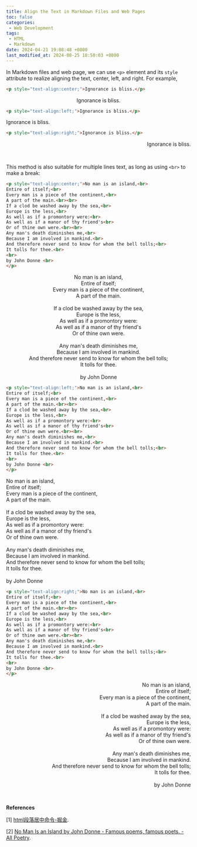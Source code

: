```yaml
---
title: Align the Text in Markdown Files and Web Pages
toc: false
categories:
 - Web Development
tags:
 - HTML
 - Markdown
date: 2024-04-21 19:08:48 +0800
last_modified_at: 2024-08-25 18:50:03 +0800
---
```


In Markdown files and web page, we can use `<p>` element and its `style` attribute to realize aligning the text, center, left, and right. For example, 

```html
<p style="text-align:center;">Ignorance is bliss.</p>
```

<p style="text-align:center;">Ignorance is bliss.</p>

```html
<p style="text-align:left;">Ignorance is bliss.</p>
```

<p style="text-align:left;">Ignorance is bliss.</p>

```html
<p style="text-align:right;">Ignorance is bliss.</p>
```

<p style="text-align:right;">Ignorance is bliss.</p>

<br>

This method is also suitable for multiple lines text, as long as using `<br>` to make a break:

```html
<p style="text-align:center;">No man is an island,<br>
Entire of itself;<br>
Every man is a piece of the continent,<br>
A part of the main.<br><br>
If a clod be washed away by the sea,<br>
Europe is the less,<br>
As well as if a promontory were:<br>
As well as if a manor of thy friend's<br>
Or of thine own were.<br><br>
Any man's death diminishes me,<br>
Because I am involved in mankind.<br>
And therefore never send to know for whom the bell tolls;<br>
It tolls for thee.<br>
<br>
by John Donne <br>
</p>
```

<p style="text-align:center;">No man is an island,<br>
Entire of itself;<br>
Every man is a piece of the continent,<br>
A part of the main.<br><br>
If a clod be washed away by the sea,<br>
Europe is the less,<br>
As well as if a promontory were:<br>
As well as if a manor of thy friend's<br>
Or of thine own were.<br><br>
Any man's death diminishes me,<br>
Because I am involved in mankind.<br>
And therefore never send to know for whom the bell tolls;<br>
It tolls for thee.<br>
<br>
by John Donne <br>
</p>

```html
<p style="text-align:left;">No man is an island,<br>
Entire of itself;<br>
Every man is a piece of the continent,<br>
A part of the main.<br><br>
If a clod be washed away by the sea,<br>
Europe is the less,<br>
As well as if a promontory were:<br>
As well as if a manor of thy friend's<br>
Or of thine own were.<br><br>
Any man's death diminishes me,<br>
Because I am involved in mankind.<br>
And therefore never send to know for whom the bell tolls;<br>
It tolls for thee.<br>
<br>
by John Donne <br>
</p>
```

<p style="text-align:left;">No man is an island,<br>
Entire of itself;<br>
Every man is a piece of the continent,<br>
A part of the main.<br><br>
If a clod be washed away by the sea,<br>
Europe is the less,<br>
As well as if a promontory were:<br>
As well as if a manor of thy friend's<br>
Or of thine own were.<br><br>
Any man's death diminishes me,<br>
Because I am involved in mankind.<br>
And therefore never send to know for whom the bell tolls;<br>
It tolls for thee.<br>
<br>
by John Donne <br>
</p>

```html
<p style="text-align:right;">No man is an island,<br>
Entire of itself;<br>
Every man is a piece of the continent,<br>
A part of the main.<br><br>
If a clod be washed away by the sea,<br>
Europe is the less,<br>
As well as if a promontory were:<br>
As well as if a manor of thy friend's<br>
Or of thine own were.<br><br>
Any man's death diminishes me,<br>
Because I am involved in mankind.<br>
And therefore never send to know for whom the bell tolls;<br>
It tolls for thee.<br>
<br>
by John Donne <br>
</p>
```

<p style="text-align:right;">No man is an island,<br>
Entire of itself;<br>
Every man is a piece of the continent,<br>
A part of the main.<br><br>
If a clod be washed away by the sea,<br>
Europe is the less,<br>
As well as if a promontory were:<br>
As well as if a manor of thy friend's<br>
Or of thine own were.<br><br>
Any man's death diminishes me,<br>
Because I am involved in mankind.<br>
And therefore never send to know for whom the bell tolls;<br>
It tolls for thee.<br>
<br>
by John Donne <br>
</p>

<br>

**References**

[1] [html段落居中命令-掘金](https://juejin.cn/s/html%E6%AE%B5%E8%90%BD%E5%B1%85%E4%B8%AD%E5%91%BD%E4%BB%A4).

[2] [No Man Is an Island by John Donne - Famous poems, famous poets. - All Poetry](https://allpoetry.com/No-man-is-an-island).


